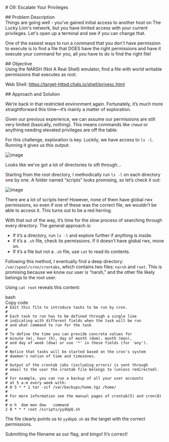 \# O9: Escalate Your Privileges

\#\# Problem Description  
Things are going well \- you've gained initial access to another host on The Lucky Lion's network, but you have limited access with your current privileges. Let's open up a terminal and see if you can change that.

One of the easiest ways to run a command that you don't have permission to execute is to find a file that DOES have the right permissions and have it execute your command for you, all you have to do is find the right file\!

\#\# Objective  
Using the NARSH (Not A Real Shell) emulator, find a file with world writable permissions that executes as root.

Web Shell: https://target-httpd.chals.io/shell/privesc.html

\#\# Approach and Solution

We’re back in that restricted environment again. Fortunately, it’s much more straightforward this time—it’s mainly a matter of exploration.

Given our previous experience, we can assume our permissions are still very limited (basically, nothing). This means commands like `chmod` or anything needing elevated privileges are off the table.

For this challenge, exploration is key. Luckily, we have access to `ls -l`. Running it gives us this output:

![image](https://github.com/user-attachments/assets/1fd2ecef-3cee-4cdc-b075-c8ac4b9966e1)


Looks like we’ve got a lot of directories to sift through...

Starting from the root directory, I methodically run `ls -l` on each directory one by one. A folder named “scripts” looks promising, so let’s check it out:

![image](https://github.com/user-attachments/assets/cd9fad48-5d2d-4c01-bf66-a70c6f93b5a5)


There are a lot of scripts here\! However, none of them have global rwx permissions, so even if one of these was the correct file, we wouldn’t be able to access it. This turns out to be a red herring.

With that out of the way, it’s time for the slow process of searching through every directory. The general approach is:

* If it’s a directory, run `ls -l` and explore further if anything is inside.  
* If it’s a `.sh` file, check its permissions. If it doesn’t have global rwx, move on.  
* If it’s a file but not a `.sh` file, use `cat` to read its contents.

Following this method, I eventually find a deep directory: `/var/spool/cron/crontabs`, which contains two files: `narsh` and `root`. This is promising because we know our user is “narsh,” and the other file likely belongs to the root user.

Using `cat root` reveals this content:

bash  
Copy code  
`# Edit this file to introduce tasks to be run by cron.`  
`#`   
`# Each task to run has to be defined through a single line`  
`# indicating with different fields when the task will be run`  
`# and what command to run for the task`  
`#`   
`# To define the time you can provide concrete values for`  
`# minute (m), hour (h), day of month (dom), month (mon),`  
`# and day of week (dow) or use '*' in these fields (for 'any').`  
`#`   
`# Notice that tasks will be started based on the cron's system`  
`# daemon's notion of time and timezones.`  
`#`   
`# Output of the crontab jobs (including errors) is sent through`  
`# email to the user the crontab file belongs to (unless redirected).`  
`#`   
`# For example, you can run a backup of all your user accounts`  
`# at 5 a.m every week with:`  
`# 0 5 * * 1 tar -zcf /var/backups/home.tgz /home/`  
`#`   
`# For more information see the manual pages of crontab(5) and cron(8)`  
`#`   
`# m h  dom mon dow   command`  
`2 0 * * * root /scripts/yydUpQ.sh`

The file clearly points us to `yydUpQ.sh` as the target with the correct permissions.

Submitting the filename as our flag, and bingo\! It’s correct\!

